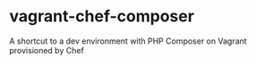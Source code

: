vagrant-chef-composer
=====================

A shortcut to a dev environment with PHP Composer on Vagrant provisioned by Chef

